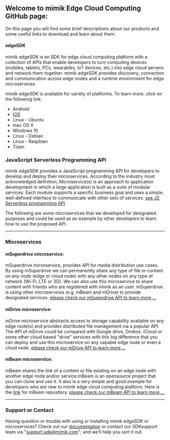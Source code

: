 ## Welcome to mimik Edge Cloud Computing GitHub page:


On this page you will find some brief descriptions about our products and some useful links to download and learn about them. 


#### edgeSDK
mimik edgeSDK is an SDK for edge cloud computing platform with a collection of APIs that enable developers to turn computing devices (mobiles, tablets, PCs, wearables, IoT devices, etc.) into edge cloud servers and network them together. mimik edgeSDK provides discovery, connection and communication across edge nodes and a runtime environment for edge microservices.

mimik edgeSDK is available for variety of platforms. To learn more,  click on the following link:

- Android
- [iOS](https://github.com/mimikgit/edgeSDK-iOS)
- Linux - Ubuntu
- mac OS X
- Windows 10
- Linux - Debian
- Linux - Raspbian
- Tizen

### JavaScript Serverless Programming API 

mimik edgeSDK provides a JavaScript programming API for developers to develop and deploy their microservices. According to the industry most acknowledged definition, Microservice(s) is an approach to application development in which a large application is built as a suite of modular services. Each module supports a specific business goal and uses a simple, well-defined interface to communicate with other sets of services. [see JS Serverless programming API](https://github.com/mimikgit/mimik-edge-microservices/wiki/Editing-How-to-use-mimik-serverless-JavaScript-programming-API)

The following are some microservices that we developed for designated purposes and could be used as an example by other developers to learn how to use the proposed API.


***
### Microservices


#### mSuperdrive microservice: 
mSuperdrive microservice, provides API for media distribution use cases. By using mSuperdrive we can permanently share any type of file or content on any node (edge or cloud node) with any other nodes on any type of network (Wi-Fi, LTE or 3G). 
We can also use this microservice to share content with friends who are registered with mimik as an user. mSuperdrive is using other microservices (e.g. mBeam and mDrive) to provide designated services. 
[please check our mSuperdrive API to learn more …](https://app.swaggerhub.com/apis/mimik/mSuperdrive/)

#### mDrive microservice: 
mDrive microservice abstracts access to storage capability available on any edge node(s) and provides distributed file management via a popular API. The API of mDrive could be compared with Google drive, Drobox, iCloud or some other cloud based "drive" services with this big difference that you can deploy and use this microservice on any capable edge node or even a cloud node.
[please check our mDrive API to learn more …](https://app.swaggerhub.com/apis/mimik/mDrive/)

#### mBeam microservice: 
mBeam shares the link of a content or file existing on an edge node with another edge node and/or service.mBeam is an opensource project that you can clone and use it. It also is a very simple and good example for developers who are new to mimik edge cloud computing platform. Here is the [link](https://github.com/mimikgit/mBeam) for mBeam repository.
[please check our mBeam API to learn more …](https://app.swaggerhub.com/apis/mimik/mBeam/)

***


### Support or Contact

Having question or trouble with using or installing mimik edgeSDK or microservices? Check out our [documentation](https://github.com/mimikgit/edgeMicroservices/wiki/) or contact our SDKsupport team via "support.sdk@mimik.com"; and we’ll help you sort it out.


